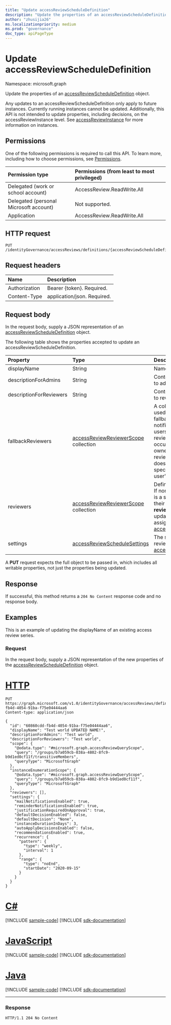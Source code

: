 ```yaml
---
title: "Update accessReviewScheduleDefinition"
description: "Update the properties of an accessReviewScheduleDefinition object."
author: "zhusijia26"
ms.localizationpriority: medium
ms.prod: "governance"
doc_type: apiPageType
---
```


# Update accessReviewScheduleDefinition
Namespace: microsoft.graph

Update the properties of an [accessReviewScheduleDefinition](../resources/accessreviewscheduledefinition.md) object.

Any updates to an accessReviewScheduleDefinition only apply to future instances. Currently running instances cannot be updated. Additionally, this API is not intended to update properties, including decisions, on the accessReviewInstance level. See [accessReviewInstance](../resources/accessreviewinstance.md) for more information on instances.

## Permissions
One of the following permissions is required to call this API. To learn more, including how to choose permissions, see [Permissions](/graph/permissions-reference).

|Permission type|Permissions (from least to most privileged)|
|:---|:---|
|Delegated (work or school account)|AccessReview.ReadWrite.All|
|Delegated (personal Microsoft account)|Not supported.|
|Application|AccessReview.ReadWrite.All|

## HTTP request

<!-- {
  "blockType": "ignored"
}
-->
``` http
PUT /identityGovernance/accessReviews/definitions/{accessReviewScheduleDefinitionId}
```

## Request headers
|Name|Description|
|:---|:---|
|Authorization|Bearer {token}. Required.|
|Content-Type|application/json. Required.|

## Request body
In the request body, supply a JSON representation of an [accessReviewScheduleDefinition](../resources/accessreviewscheduledefinition.md) object.

The following table shows the properties accepted to update an accessReviewScheduleDefinition.

| Property | Type | Description |
|:-------------|:------------|:------------|
| displayName | String | Name of access review series. |
| descriptionForAdmins | String | Context of the review provided to admins. |
| descriptionForReviewers | String | Context of the review provided to reviewers. |
| fallbackReviewers |[accessReviewReviewerScope](../resources/accessreviewreviewerscope.md) collection|A collection of reviewer scopes used to define the list of fallback reviewers who are notified to take action if no users are found from the list of reviewers specified. This could occur when either the group owner is specified as the reviewer but the group owner does not exist, or manager is specified as reviewer but a user's manager does not exist.|
| reviewers | [accessReviewReviewerScope](../resources/accessreviewreviewerscope.md) collection|  Defines who the reviewers are. If none are specified, the review is a self-review (users review their own access). The **reviewers** property is only updatable if individual users are assigned as reviewers. See [accessReviewReviewerScope](../resources/accessreviewreviewerscope.md). |
| settings | [accessReviewScheduleSettings](../resources/accessreviewschedulesettings.md) | The settings for an access review series. See [accessReviewScheduleSettings](../resources/accessreviewschedulesettings.md). |

A **PUT** request expects the full object to be passed in, which includes all writable properties, not just the properties being updated.

## Response
If successful, this method returns a `204 No Content` response code and no response body.

## Examples
This is an example of updating the displayName of an existing access review series.

### Request

In the request body, supply a JSON representation of the new properties of the [accessReviewScheduleDefinition](../resources/accessreviewscheduledefinition.md) object.



# [HTTP](#tab/http)
<!-- {
  "blockType": "request",
  "name": "update_accessreviewscheduledefinition"
}
-->
``` http
PUT https://graph.microsoft.com/v1.0/identityGovernance/accessReviews/definitions/60860cdd-fb4d-4054-91ba-f75e04444aa6
Content-type: application/json

{
  "id": "60860cdd-fb4d-4054-91ba-f75e04444aa6",
  "displayName": "Test world UPDATED NAME!",
  "descriptionForAdmins": "Test world",
  "descriptionForReviewers": "Test world",
  "scope": {
    "@odata.type": "#microsoft.graph.accessReviewQueryScope",
    "query": "/groups/b7a059cb-038a-4802-8fc9-b9d1ed0cf11f/transitiveMembers",
    "queryType": "MicrosoftGraph"
  },
  "instanceEnumerationScope": {
    "@odata.type": "#microsoft.graph.accessReviewQueryScope",
    "query": "/groups/b7a059cb-038a-4802-8fc9-b9d1ed0cf11f",
    "queryType": "MicrosoftGraph"
  },
  "reviewers": [],
  "settings": {
    "mailNotificationsEnabled": true,
    "reminderNotificationsEnabled": true,
    "justificationRequiredOnApproval": true,
    "defaultDecisionEnabled": false,
    "defaultDecision": "None",
    "instanceDurationInDays": 3,
    "autoApplyDecisionsEnabled": false,
    "recommendationsEnabled": true,
    "recurrence": {
      "pattern": {
        "type": "weekly",
        "interval": 1
      },
      "range": {
        "type": "noEnd",
        "startDate": "2020-09-15"
      }
    }
  }
}
```

# [C#](#tab/csharp)
[!INCLUDE [sample-code](../includes/snippets/csharp/update-accessreviewscheduledefinition-csharp-snippets.md)]
[!INCLUDE [sdk-documentation](../includes/snippets/snippets-sdk-documentation-link.md)]

# [JavaScript](#tab/javascript)
[!INCLUDE [sample-code](../includes/snippets/javascript/update-accessreviewscheduledefinition-javascript-snippets.md)]
[!INCLUDE [sdk-documentation](../includes/snippets/snippets-sdk-documentation-link.md)]

# [Java](#tab/java)
[!INCLUDE [sample-code](../includes/snippets/java/update-accessreviewscheduledefinition-java-snippets.md)]
[!INCLUDE [sdk-documentation](../includes/snippets/snippets-sdk-documentation-link.md)]

---


### Response
<!-- {
  "blockType": "response",
  "truncated": true
} -->
```http
HTTP/1.1 204 No Content
```
